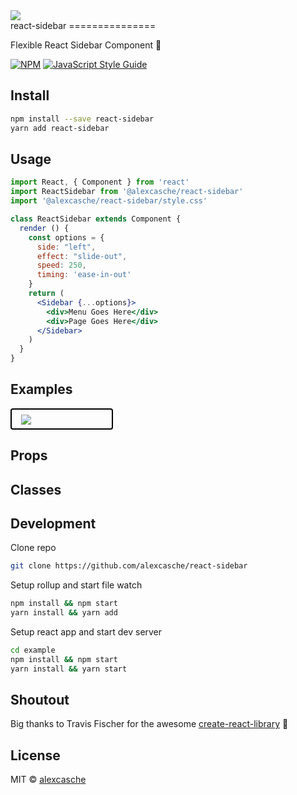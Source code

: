 <div style="width:60px;"><img src="https://upload.wikimedia.org/wikipedia/commons/a/a7/React-icon.svg" /></div> react-sidebar
===============

Flexible React Sidebar Component 🤘

[![NPM](https://img.shields.io/npm/v/@alexcasche/react-sidebar.svg)](https://www.npmjs.com/package/@alexcasche/react-sidebar) [![JavaScript Style Guide](https://img.shields.io/badge/code_style-standard-brightgreen.svg)](https://standardjs.com)

Install
---------------

```bash
npm install --save react-sidebar
yarn add react-sidebar
```

Usage
---------------

```jsx
import React, { Component } from 'react'
import ReactSidebar from '@alexcasche/react-sidebar'
import '@alexcasche/react-sidebar/style.css'

class ReactSidebar extends Component {
  render () {
    const options = {
      side: "left",
      effect: "slide-out",
      speed: 250,
      timing: 'ease-in-out'
    }
    return (
      <Sidebar {...options}>
        <div>Menu Goes Here</div>
        <div>Page Goes Here</div>
      </Sidebar>
    )
  }
}
```

Examples
---------------
<a style="width:130px;display:block;border:2px solid black;border-radius:4px;padding:8px 15px 6px;">
<img style="max-width:100%;" src="https://upload.wikimedia.org/wikipedia/commons/9/93/Black-Large.png">
</a>

Props
---------------

Classes
---------------

Development
---------------
Clone repo

```bash
git clone https://github.com/alexcasche/react-sidebar
```

Setup rollup and start file watch
```bash
npm install && npm start
yarn install && yarn add
```

Setup react app and start dev server
```bash
cd example
npm install && npm start
yarn install && yarn start
```

Shoutout
---------------
Big thanks to Travis Fischer for the awesome [create-react-library](https://github.com/transitive-bullshit/create-react-library) 🙌


License
---------------

MIT © [alexcasche](https://github.com/alexcasche)
